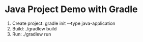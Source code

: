# Java Project Demo with Gradle
1. Create project: gradle init --type java-application
2. Build: ./gradlew build
3. Run: ./gradlew run